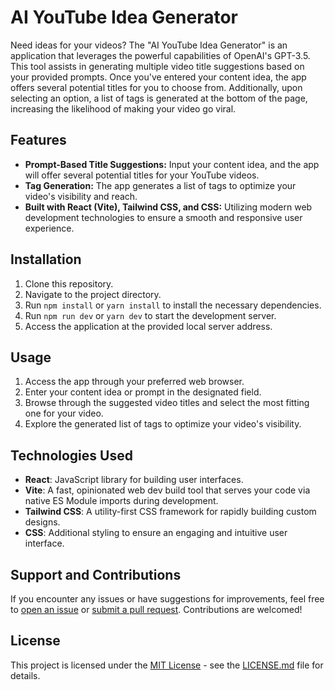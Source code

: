 # AI YouTube Idea Generator

Need ideas for your videos? The "AI YouTube Idea Generator" is an application that leverages the powerful capabilities of OpenAI's GPT-3.5. This tool assists in generating multiple video title suggestions based on your provided prompts. Once you've entered your content idea, the app offers several potential titles for you to choose from. Additionally, upon selecting an option, a list of tags is generated at the bottom of the page, increasing the likelihood of making your video go viral.

## Features

- **Prompt-Based Title Suggestions:** Input your content idea, and the app will offer several potential titles for your YouTube videos.
- **Tag Generation:** The app generates a list of tags to optimize your video's visibility and reach.
- **Built with React (Vite), Tailwind CSS, and CSS:** Utilizing modern web development technologies to ensure a smooth and responsive user experience.

## Installation

1. Clone this repository.
2. Navigate to the project directory.
3. Run `npm install` or `yarn install` to install the necessary dependencies.
4. Run `npm run dev` or `yarn dev` to start the development server.
5. Access the application at the provided local server address.

## Usage

1. Access the app through your preferred web browser.
2. Enter your content idea or prompt in the designated field.
3. Browse through the suggested video titles and select the most fitting one for your video.
4. Explore the generated list of tags to optimize your video's visibility.

## Technologies Used

- **React**: JavaScript library for building user interfaces.
- **Vite**: A fast, opinionated web dev build tool that serves your code via native ES Module imports during development.
- **Tailwind CSS**: A utility-first CSS framework for rapidly building custom designs.
- **CSS**: Additional styling to ensure an engaging and intuitive user interface.

## Support and Contributions

If you encounter any issues or have suggestions for improvements, feel free to [open an issue](https://github.com/TyrWinDev/AI-YouTube-Idea-Generator/issues) or [submit a pull request](https://github.com/TyrWinDev/AI-YouTube-Idea-Generator/pulls). Contributions are welcomed!

## License

This project is licensed under the [MIT License](https://opensource.org/licenses/MIT) - see the [LICENSE.md](https://github.com/your-username/AI-YouTube-Idea-Generator/blob/main/LICENSE.md) file for details.
